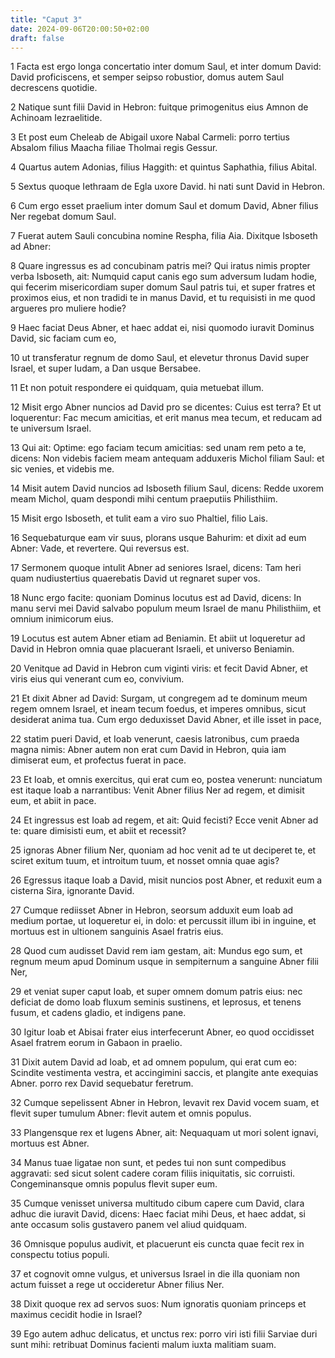 ```yaml
---
title: "Caput 3"
date: 2024-09-06T20:00:50+02:00
draft: false
---
```



1 Facta est ergo longa concertatio inter domum Saul, et inter domum David: David proficiscens, et semper seipso robustior, domus autem Saul decrescens quotidie.

2 Natique sunt filii David in Hebron: fuitque primogenitus eius Amnon de Achinoam Iezraelitide.

3 Et post eum Cheleab de Abigail uxore Nabal Carmeli: porro tertius Absalom filius Maacha filiae Tholmai regis Gessur.

4 Quartus autem Adonias, filius Haggith: et quintus Saphathia, filius Abital.

5 Sextus quoque Iethraam de Egla uxore David. hi nati sunt David in Hebron.

6 Cum ergo esset praelium inter domum Saul et domum David, Abner filius Ner regebat domum Saul.

7 Fuerat autem Sauli concubina nomine Respha, filia Aia. Dixitque Isboseth ad Abner:

8 Quare ingressus es ad concubinam patris mei? Qui iratus nimis propter verba Isboseth, ait: Numquid caput canis ego sum adversum Iudam hodie, qui fecerim misericordiam super domum Saul patris tui, et super fratres et proximos eius, et non tradidi te in manus David, et tu requisisti in me quod argueres pro muliere hodie?

9 Haec faciat Deus Abner, et haec addat ei, nisi quomodo iuravit Dominus David, sic faciam cum eo,

10 ut transferatur regnum de domo Saul, et elevetur thronus David super Israel, et super Iudam, a Dan usque Bersabee.

11 Et non potuit respondere ei quidquam, quia metuebat illum.

12 Misit ergo Abner nuncios ad David pro se dicentes: Cuius est terra? Et ut loquerentur: Fac mecum amicitias, et erit manus mea tecum, et reducam ad te universum Israel.

13 Qui ait: Optime: ego faciam tecum amicitias: sed unam rem peto a te, dicens: Non videbis faciem meam antequam adduxeris Michol filiam Saul: et sic venies, et videbis me.

14 Misit autem David nuncios ad Isboseth filium Saul, dicens: Redde uxorem meam Michol, quam despondi mihi centum praeputiis Philisthiim.

15 Misit ergo Isboseth, et tulit eam a viro suo Phaltiel, filio Lais.

16 Sequebaturque eam vir suus, plorans usque Bahurim: et dixit ad eum Abner: Vade, et revertere. Qui reversus est.

17 Sermonem quoque intulit Abner ad seniores Israel, dicens: Tam heri quam nudiustertius quaerebatis David ut regnaret super vos.

18 Nunc ergo facite: quoniam Dominus locutus est ad David, dicens: In manu servi mei David salvabo populum meum Israel de manu Philisthiim, et omnium inimicorum eius.

19 Locutus est autem Abner etiam ad Beniamin. Et abiit ut loqueretur ad David in Hebron omnia quae placuerant Israeli, et universo Beniamin.

20 Venitque ad David in Hebron cum viginti viris: et fecit David Abner, et viris eius qui venerant cum eo, convivium.

21 Et dixit Abner ad David: Surgam, ut congregem ad te dominum meum regem omnem Israel, et ineam tecum foedus, et imperes omnibus, sicut desiderat anima tua. Cum ergo deduxisset David Abner, et ille isset in pace,

22 statim pueri David, et Ioab venerunt, caesis latronibus, cum praeda magna nimis: Abner autem non erat cum David in Hebron, quia iam dimiserat eum, et profectus fuerat in pace.

23 Et Ioab, et omnis exercitus, qui erat cum eo, postea venerunt: nunciatum est itaque Ioab a narrantibus: Venit Abner filius Ner ad regem, et dimisit eum, et abiit in pace.

24 Et ingressus est Ioab ad regem, et ait: Quid fecisti? Ecce venit Abner ad te: quare dimisisti eum, et abiit et recessit?

25 ignoras Abner filium Ner, quoniam ad hoc venit ad te ut deciperet te, et sciret exitum tuum, et introitum tuum, et nosset omnia quae agis?

26 Egressus itaque Ioab a David, misit nuncios post Abner, et reduxit eum a cisterna Sira, ignorante David.

27 Cumque rediisset Abner in Hebron, seorsum adduxit eum Ioab ad medium portae, ut loqueretur ei, in dolo: et percussit illum ibi in inguine, et mortuus est in ultionem sanguinis Asael fratris eius.

28 Quod cum audisset David rem iam gestam, ait: Mundus ego sum, et regnum meum apud Dominum usque in sempiternum a sanguine Abner filii Ner,

29 et veniat super caput Ioab, et super omnem domum patris eius: nec deficiat de domo Ioab fluxum seminis sustinens, et leprosus, et tenens fusum, et cadens gladio, et indigens pane.

30 Igitur Ioab et Abisai frater eius interfecerunt Abner, eo quod occidisset Asael fratrem eorum in Gabaon in praelio.

31 Dixit autem David ad Ioab, et ad omnem populum, qui erat cum eo: Scindite vestimenta vestra, et accingimini saccis, et plangite ante exequias Abner. porro rex David sequebatur feretrum.

32 Cumque sepelissent Abner in Hebron, levavit rex David vocem suam, et flevit super tumulum Abner: flevit autem et omnis populus.

33 Plangensque rex et lugens Abner, ait: Nequaquam ut mori solent ignavi, mortuus est Abner.

34 Manus tuae ligatae non sunt, et pedes tui non sunt compedibus aggravati: sed sicut solent cadere coram filiis iniquitatis, sic corruisti. Congeminansque omnis populus flevit super eum.

35 Cumque venisset universa multitudo cibum capere cum David, clara adhuc die iuravit David, dicens: Haec faciat mihi Deus, et haec addat, si ante occasum solis gustavero panem vel aliud quidquam.

36 Omnisque populus audivit, et placuerunt eis cuncta quae fecit rex in conspectu totius populi.

37 et cognovit omne vulgus, et universus Israel in die illa quoniam non actum fuisset a rege ut occideretur Abner filius Ner.

38 Dixit quoque rex ad servos suos: Num ignoratis quoniam princeps et maximus cecidit hodie in Israel?

39 Ego autem adhuc delicatus, et unctus rex: porro viri isti filii Sarviae duri sunt mihi: retribuat Dominus facienti malum iuxta malitiam suam.

